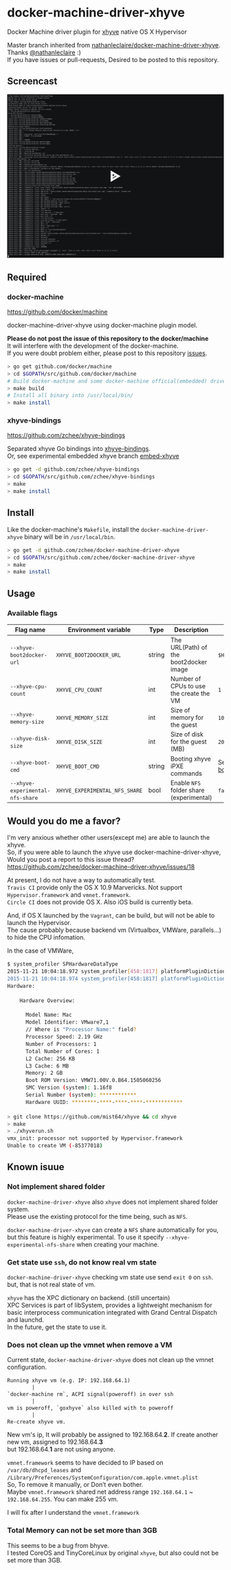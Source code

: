 # docker-machine-driver-xhyve

Docker Machine driver plugin for [xhyve](https://github.com/mist64/xhyve) native OS X Hypervisor

Master branch inherited from [nathanleclaire/docker-machine-driver-xhyve](https://github.com/nathanleclaire/docker-machine-driver-xhyve). Thanks [@nathanleclaire](https://github.com/nathanleclaire) :)  
If you have issues or pull-requests, Desired to be posted to this repository.


## Screencast
[![asciicast](imgs/launch.png)](https://asciinema.org/a/29930)


## Required

### docker-machine
https://github.com/docker/machine

docker-machine-driver-xhyve using docker-machine plugin model.

**Please do not post the issue of this repository to the docker/machine**  
It will interfere with the development of the docker-machine.  
If you were doubt problem either, please post to this repository [issues](https://github.com/zchee/docker-machine-driver-xhyve/issues).

```bash
> go get github.com/docker/machine
> cd $GOPATH/src/github.com/docker/machine
# Build docker-machine and some docker-machine official(embedded) driver binary
> make build
# Install all binary into /usr/local/bin/
> make install
```

### xhyve-bindings
https://github.com/zchee/xhyve-bindings

Separated xhyve Go bindings into [xhyve-bindings](https://github.com/zchee/xhyve-bindings).  
Or, see experimental embedded xhyve branch [embed-xhyve](https://github.com/zchee/docker-machine-driver-xhyve/tree/embed-xhyve)

```bash
> go get -d github.com/zchee/xhyve-bindings
> cd $GOPATH/src/github.com/zchee/xhyve-bindings
> make
> make install
```

## Install

Like the docker-machine's `Makefile`, install the `docker-machine-driver-xhyve` binary will be in `/usr/local/bin`.  

```bash
> go get -d github.com/zchee/docker-machine-driver-xhyve
> cd $GOPATH/src/github.com/zchee/docker-machine-driver-xhyve
> make
> make install
```

## Usage

### Available flags

| Flag name                        | Environment variable            | Type   | Description                              | Default                                                  |
|----------------------------------|--------------------------------|--------|------------------------------------------|----------------------------------------------------------|
| `--xhyve-boot2docker-url`        | `XHYVE_BOOT2DOCKER_URL`        | string | The URL(Path) of the boot2docker image   | `$HOME/.docker/machine/cache/boot2docker.iso`            |
| `--xhyve-cpu-count`              | `XHYVE_CPU_COUNT`              | int    | Number of CPUs to use the create the VM  | `1`                                                      |
| `--xhyve-memory-size`            | `XHYVE_MEMORY_SIZE`            | int    | Size of memory for the guest             | `1024`                                                   |
| `--xhyve-disk-size`              | `XHYVE_DISK_SIZE`              | int    | Size of disk for the guest (MB)          | `20000`                                                  |
| `--xhyve-boot-cmd`               | `XHYVE_BOOT_CMD`               | string | Booting xhyve iPXE commands              | See [boot2docker/boot2docker/doc/AUTOMATED_SCRIPT.md][1] |
| `--xhyve-experimental-nfs-share` | `XHYVE_EXPERIMENTAL_NFS_SHARE` | bool   | Enable `NFS` folder share (experimental) | `false`                                                  |

## Would you do me a favor?
I'm very anxious whether other users(except me) are able to launch the xhyve.  
So, if you were able to launch the xhyve use docker-machine-driver-xhyve, Would you post a report to this issue thread?
https://github.com/zchee/docker-machine-driver-xhyve/issues/18

At present, I do not have a way to automatically test.  
`Travis CI` provide only the OS X 10.9 Marvericks. Not support `Hypervisor.framework` and `vmnet.framework`.  
`Circle CI` does not provide OS X. Also iOS build is currently beta.

And, if OS X launched by the `Vagrant`, can be build, but will not be able to launch the Hypervisor.  
The cause probably because backend vm (Virtualbox, VMWare, parallels...) to hide the CPU infomation.

In the case of VMWare,
```bash
$ system_profiler SPHardwareDataType
2015-11-21 10:04:18.972 system_profiler[458:1817] platformPluginDictionary: Can't get X86PlatformPlugin, return value 0
2015-11-21 10:04:18.974 system_profiler[458:1817] platformPluginDictionary: Can't get X86PlatformPlugin, return value 0
Hardware:

    Hardware Overview:

      Model Name: Mac
      Model Identifier: VMware7,1
      // Where is "Processor Name:" field?
      Processor Speed: 2.19 GHz
      Number of Processors: 1
      Total Number of Cores: 1
      L2 Cache: 256 KB
      L3 Cache: 6 MB
      Memory: 2 GB
      Boot ROM Version: VMW71.00V.0.B64.1505060256
      SMC Version (system): 1.16f8
      Serial Number (system): ************
      Hardware UUID: ********-****-****-****-************

> git clone https://github.com/mist64/xhyve && cd xhyve
> make
> ./xhyverun.sh
vmx_init: processor not supported by Hypervisor.framework
Unable to create VM (-85377018)
```


## Known isuue

### Not implement shared folder
`docker-machine-driver-xhyve` also `xhyve` does not implement shared folder system.  
Please use the existing protocol for the time being, such as `NFS`.

`docker-machine-driver-xhyve` can create a `NFS` share automatically for you, but this feature
is highly experimental. To use it specify `--xhyve-experimental-nfs-share` when creating your
machine.

### Get state use `ssh`, do not know real vm state
`docker-machine-driver-xhyve` checking vm state use send `exit 0` on `ssh`.  
but, that is not real state of vm.  

`xhyve` has the XPC dictionary on backend. (still uncertain)  
XPC Services is part of libSystem, provides a lightweight mechanism for basic interprocess communication integrated with Grand Central Dispatch and launchd.  
In the future, get the state to use it.

### Does not clean up the vmnet when remove a VM
Current state, `docker-machine-driver-xhyve` does not clean up the vmnet configuration.  

```
Running xhyve vm (e.g. IP: 192.168.64.1)
        |
`docker-machine rm`, ACPI signal(poweroff) in over ssh
        |
vm is poweroff, `goxhyve` also killed with to poweroff
        |
Re-create xhyve vm.
```
New vm's ip, It will probably be assigned to 192.168.64.**2**. If create another new vm, assigned to 192.168.64.**3**  
but 192.168.64.**1** are not using anyone.

`vmnet.framework` seems to have decided to IP based on `/var/db/dhcpd_leases` and `/Library/Preferences/SystemConfiguration/com.apple.vmnet.plist`  
So, To remove it manually, or Don’t even bother.  
Maybe `vmnet.framework` shared net address range `192.168.64.1` ~ `192.168.64.255`. You can make 255 vm.

I will fix after I understand the `vmnet.framework`

### Total Memory can not be set more than 3GB
This seems to be a bug from bhyve.  
I tested CoreOS and TinyCoreLinux by original `xhyve`,  but also could not be set more than 3GB.  


[1]: https://github.com/boot2docker/boot2docker/blob/master/doc/AUTOMATED_SCRIPT.md#extracting-boot-parameters
